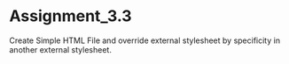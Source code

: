 # Assignment_3.3
Create Simple HTML File and override external stylesheet by specificity in another external stylesheet.
